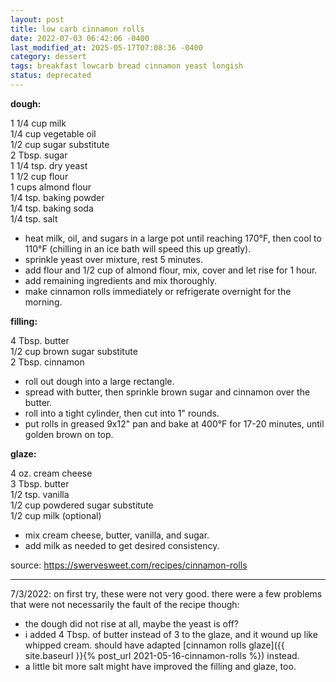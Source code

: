 ```yaml
---
layout: post
title: low carb cinnamon rolls
date: 2022-07-03 06:42:06 -0400
last_modified_at: 2025-05-17T07:08:36 -0400
category: dessert
tags: breakfast lowcarb bread cinnamon yeast longish
status: deprecated
---
```

**dough:**

1 1/4 cup milk  
1/4 cup vegetable oil  
1/2 cup sugar substitute  
2 Tbsp. sugar  
1 1/4 tsp. dry yeast  
1 1/2 cup flour  
1 cups almond flour  
1/4 tsp. baking powder  
1/4 tsp. baking soda  
1/4 tsp. salt  
* heat milk, oil, and sugars in a large pot until reaching 170°F, then cool to 110°F
  (chilling in an ice bath will speed this up greatly).
* sprinkle yeast over mixture, rest 5 minutes.
* add flour and 1/2 cup of almond flour, mix, cover and let rise for 1 hour.
* add remaining ingredients and mix thoroughly.
* make cinnamon rolls immediately or refrigerate overnight for the morning.

**filling:**

4 Tbsp. butter  
1/2 cup brown sugar substitute  
2 Tbsp. cinnamon
* roll out dough into a large rectangle.
* spread with butter, then sprinkle brown sugar and cinnamon over the butter.
* roll into a tight cylinder, then cut into 1" rounds.
* put rolls in greased 9x12" pan and bake at 400°F for 17-20 minutes, until golden 
  brown on top.

**glaze:**

4 oz. cream cheese  
3 Tbsp. butter  
1/2 tsp. vanilla  
1/2 cup powdered sugar substitute  
1/2 cup milk (optional)  
* mix cream cheese, butter, vanilla, and sugar.
* add milk as needed to get desired consistency.

source: <https://swervesweet.com/recipes/cinnamon-rolls>

---

7/3/2022: on first try, these were not very good. there were a few problems that
were not necessarily the fault of the recipe though:
* the dough did not rise at all, maybe the yeast is off?
* i added 4 Tbsp. of butter instead of 3 to the glaze, and it wound up like whipped
  cream. should have adapted [cinnamon rolls glaze]({{ site.baseurl }}{%
    post_url 2021-05-16-cinnamon-rolls %}) instead.
* a little bit more salt might have improved the filling and glaze, too.
